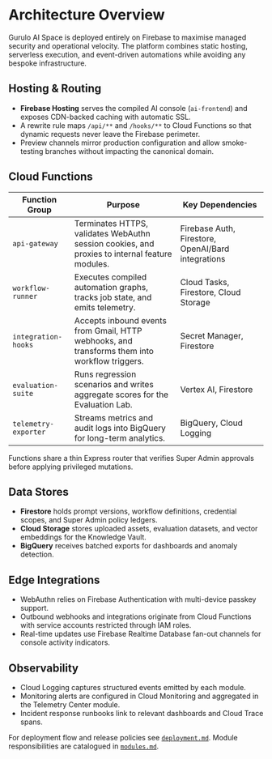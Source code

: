 # Architecture Overview

Gurulo AI Space is deployed entirely on Firebase to maximise managed security and operational velocity. The platform combines static hosting, serverless execution, and event-driven automations while avoiding any bespoke infrastructure.

## Hosting & Routing

- **Firebase Hosting** serves the compiled AI console (`ai-frontend`) and exposes CDN-backed caching with automatic SSL.
- A rewrite rule maps `/api/**` and `/hooks/**` to Cloud Functions so that dynamic requests never leave the Firebase perimeter.
- Preview channels mirror production configuration and allow smoke-testing branches without impacting the canonical domain.

## Cloud Functions

| Function Group | Purpose | Key Dependencies |
| --- | --- | --- |
| `api-gateway` | Terminates HTTPS, validates WebAuthn session cookies, and proxies to internal feature modules. | Firebase Auth, Firestore, OpenAI/Bard integrations |
| `workflow-runner` | Executes compiled automation graphs, tracks job state, and emits telemetry. | Cloud Tasks, Firestore, Cloud Storage |
| `integration-hooks` | Accepts inbound events from Gmail, HTTP webhooks, and transforms them into workflow triggers. | Secret Manager, Firestore |
| `evaluation-suite` | Runs regression scenarios and writes aggregate scores for the Evaluation Lab. | Vertex AI, Firestore |
| `telemetry-exporter` | Streams metrics and audit logs into BigQuery for long-term analytics. | BigQuery, Cloud Logging |

Functions share a thin Express router that verifies Super Admin approvals before applying privileged mutations.

## Data Stores

- **Firestore** holds prompt versions, workflow definitions, credential scopes, and Super Admin policy ledgers.
- **Cloud Storage** stores uploaded assets, evaluation datasets, and vector embeddings for the Knowledge Vault.
- **BigQuery** receives batched exports for dashboards and anomaly detection.

## Edge Integrations

- WebAuthn relies on Firebase Authentication with multi-device passkey support.
- Outbound webhooks and integrations originate from Cloud Functions with service accounts restricted through IAM roles.
- Real-time updates use Firebase Realtime Database fan-out channels for console activity indicators.

## Observability

- Cloud Logging captures structured events emitted by each module.
- Monitoring alerts are configured in Cloud Monitoring and aggregated in the Telemetry Center module.
- Incident response runbooks link to relevant dashboards and Cloud Trace spans.

For deployment flow and release policies see [`deployment.md`](deployment.md). Module responsibilities are catalogued in [`modules.md`](modules.md).
